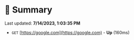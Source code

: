 # 📖 Summary
Last updated: **7/14/2023, 1:03:35 PM**

- `GET` [https://google.com](https://google.com) - **Up** (160ms)
